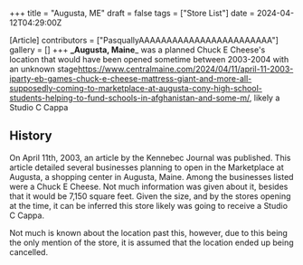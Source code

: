 +++
title = "Augusta, ME"
draft = false
tags = ["Store List"]
date = 2024-04-12T04:29:00Z

[Article]
contributors = ["PasquallyAAAAAAAAAAAAAAAAAAAAAAAA"]
gallery = []
+++
**_Augusta, Maine**_ was a planned Chuck E Cheese's location that would have been opened sometime between 2003-2004 with an unknown stage<ref>https://www.centralmaine.com/2024/04/11/april-11-2003-iparty-eb-games-chuck-e-cheese-mattress-giant-and-more-all-supposedly-coming-to-marketplace-at-augusta-cony-high-school-students-helping-to-fund-schools-in-afghanistan-and-some-m/</ref>, likely a Studio C Cappa 

## History ##
On April 11th, 2003, an article by the Kennebec Journal was published. This article detailed several businesses planning to open in the Marketplace at Augusta, a shopping center in Augusta, Maine. Among the businesses listed were a Chuck E Cheese. Not much information was given about it, besides that it would be 7,150 square feet. Given the size, and by the stores opening at the time, it can be inferred this store likely was going to receive a Studio C Cappa. 

Not much is known about the location past this, however, due to this being the only mention of the store, it is assumed that the location ended up being cancelled.
